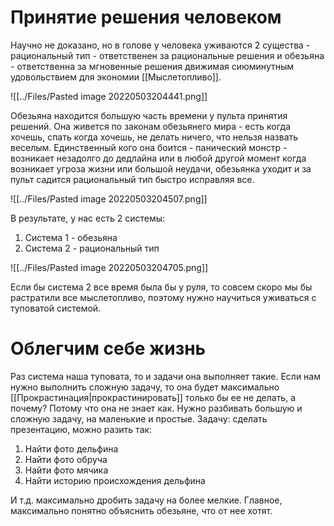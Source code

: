 # Принятие решения человеком
Научно не доказано, но в голове у человека уживаются 2 существа - рациональный тип - ответственен за рациональные решения и обезьяна - ответственна за мгновенные решения движимая сиюминутным удовольствием для экономии [[Мыслетопливо]]. 

![[../Files/Pasted image 20220503204441.png]]

Обезьяна находится большую часть времени у пульта принятия решений. Она живется по законам обезьянего мира - есть когда хочешь, спать когда хочешь, не делать ничего, что нельзя назвать веселым. Единственный кого она боится - панический монстр - возникает незадолго до дедлайна или в любой другой момент когда возникает угроза жизни или большой неудачи, обезьянка уходит и за пульт садится рациональный тип быстро исправляя все.

![[../Files/Pasted image 20220503204507.png]]

В результате, у нас есть 2 системы:
1. Система 1 - обезьяна
2. Система 2 - рациональный тип

![[../Files/Pasted image 20220503204705.png]]

Если бы система 2 все время была бы у руля, то совсем скоро мы бы растратили все мыслетопливо, поэтому нужно научиться уживаться с туповатой системой.

# Облегчим себе жизнь
Раз система наша туповата, то и задачи она выполняет такие. Если нам нужно выполнить сложную задачу, то она будет максимально [[Прокрастинация|прокрастинировать]] только бы ее не делать, а почему? Потому что она не знает как. Нужно разбивать большую и сложную задачу, на маленькие и простые. Задачу: сделать презентацию, можно разить так:
1. Найти фото дельфина
2. Найти фото обруча
3. Найти фото мячика
4. Найти историю происхождения дельфина

И т.д. максимально дробить задачу на более мелкие. Главное, максимально понятно объяснить обезьяне, что от нее хотят.